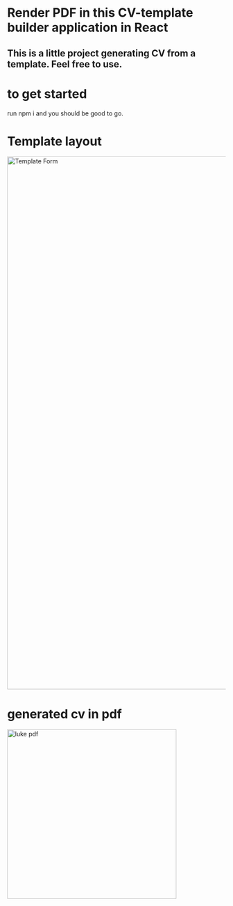 # Render PDF in this CV-template builder application in React

## This is a little project generating CV from a template. Feel free to use.

# to get started
run npm i and you should be good to go. 

# Template layout
<img width="1226" alt="Template Form" src="https://user-images.githubusercontent.com/89155031/201392508-190600ee-4517-4e19-8fea-dc7364a24dd7.png">

# generated cv in pdf
<img width="390" alt="luke pdf" src="https://user-images.githubusercontent.com/89155031/201393055-076c82a1-b205-41b8-8a10-d4231ccd3da6.png">
